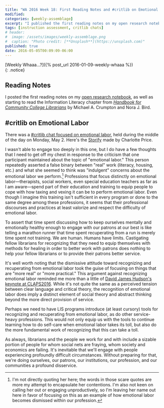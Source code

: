 ```yaml
---
title: "WA 2016 Week 18: First Reading Notes and #critlib on Emotional Labor"
modified:
categories: [weekly-assemblage]
excerpt: "I published the first reading notes on my open research notebook and I share some follow-up thoughts on emotional labor after this week's Twitter chat."
tags: [instruction assessment, critlib chats]
# header:
#  image: /assets/images/weekly-assemblage.png
#  caption: "Photo credit: [**Unsplash**](https://unsplash.com)"
published: true
date: 2016-05-05T00:09:09-06:00
---
```

  
[Weekly Whaaa…?]({% post_url 2016-01-09-weekly-whaaa %})  
{: .notice}  

## Reading Notes  

I posted the first reading notes on my [open research notebook]({{site.url}}/research-notebook/), as well as starting to read the Information Literacy chapter from [_Handbook for Community College Librarians_](https://www.worldcat.org/oclc/805057822) by Michael A. Crumpton and Nora J. Bird.     

## &#35;critlib on Emotional Labor  

There was a [#critlib chat focused on emotional labor](http://critlib.org/emotional-labor/), held during the middle of the day on Monday, May 2. Here's the [Storify](https://storify.com/ceprice/critlib-chat-emotional-labor) made by Charlotte Price.   

I wasn't able to engage too deeply in this one, but I do have a few thoughts that I need to get off my chest in response to the criticism that one participant maintained about the topic of "emotional labor." This person repeatedly asserted a false binary between "real" work (literacy, housing, etc.) and what she seemed to think was "indulgent" concerns about the emotional labor we perform.[^fnsq] Professions that focus distinctly on emotional labor—therapists, social workers, even special education teachers as far as I am aware—spend part of their education and training to equip people to cope with how taxing and vexing it can be to perform emotional labor. Even though I imagine this training isn't sufficient in every program or done to the same degree among these professions, it seems that their professional discourses and practices at least valorize and respect the difficulty of emotional labor.   

To assert that time spent discussing how to keep ourselves mentally and emotionally healthy enough to engage with our patrons at our best is like telling a marathon runner that time spent recuperating from a run is merely time spent not training. We are human. Humans have limits. Castigating fellow librarians for recognizing that they need to equip themselves with methods for healing in order to better work with patrons does nothing to help your fellow librarians or to provide their patrons better service.   

It's well worth noting that the dismissive attitude toward recognizing and recuperating from emotional labor took the guise of focusing on things that are "more real" or "more practical." This argument against recognizing emotional labor reminded me more than a little of [David James Hudson's keynote at CLAPS2016](https://arizona.hosted.panopto.com/Panopto/Pages/Viewer.aspx?id=38721a22-ed66-4904-bd93-f2953353e7ee). While it's not quite the same as a perceived tension between clear language and critical theory, the recognition of emotional labor does imply a distinct element of social theory and abstract thinking beyond the more direct provision of service.   

Perhaps we need to have LIS programs introduce (at least cursory) tools for recognizing and recuperating from emotional labor, as do other service-heavy professions. This would not only equip us with the tools to continue learning how to do self-care when emotional labor takes its toll, but also do the more fundamental work of recognizing that this can take a toll.   

As always, librarians and the people we work for and with include a sizable portion of people for whom social nets are fraying, whom society and economics are failing. It's inevitable that we'll engage with people experiencing profoundly difficult circumstances. Without preparing for that, we're doing ourselves, our patrons, our institutions, our profession, and our communities a profound disservice.    

[^fnsq]: I'm not directly quoting her here; the words in those scare quotes are more my attempt to encapsulate her contentions. I'm also not keen on calling her out or engaging unproductively, so I'm leaving her name out here in favor of focusing on this as an example of how emotional labor becomes dismissed within our profession.    
